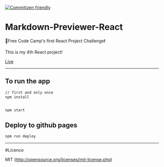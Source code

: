 [![Commitizen friendly](https://img.shields.io/badge/commitizen-friendly-brightgreen.svg)](http://commitizen.github.io/cz-cli/)

# Markdown-Previewer-React

:clap:Free Code Camp's first React Project Challenge:exclamation:

This is my 4th React project!

[Live](http://natac13.github.io/Markdown-Previewer-React/)

-----------------------------------------------------

## To run the app

```sh
// first and only once
npm install


npm start
```

## Deploy to github pages 

```sh
npm run deploy
```

-----------------------------------------------------

#Licence 

MIT (http://opensource.org/licenses/mit-license.php)